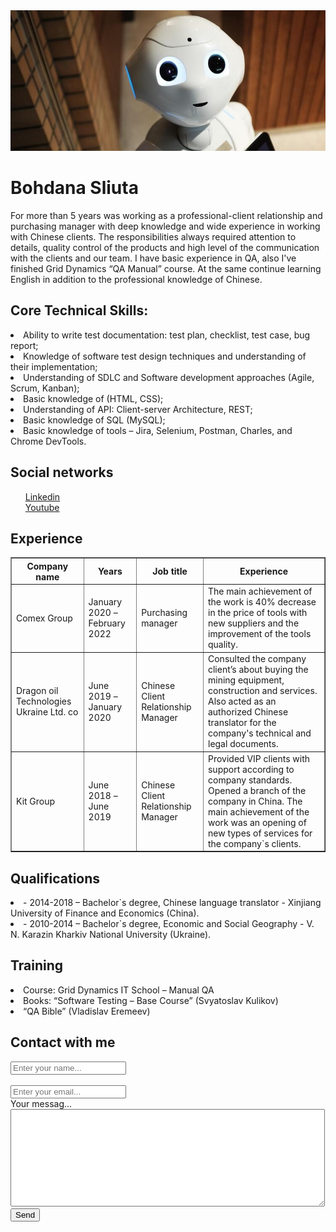 <!DOCTYPE html>
<html lang="en">
<head>
  <meta charset="UTF-8">
  <title>Bohdana Sliuta CV</title>
  <link href="C:\Users\38066\сайт\sit\staly.css" rel="stylesheet" type="text/css">
<div class="conteiner">
    <script src="/js/styl.js"></script>
</head>
<body>
<div class="info">
<img src="31.jpg " width="750px"/>
<h1>Bohdana Sliuta</h1>
<p><em></em>For more than 5 years was working as a professional-client relationship and purchasing manager with deep knowledge and wide experience in working with Chinese clients. The responsibilities always required attention to details, quality control of the products and high level of the communication with the clients and our team. I have basic experience in QA, also I've finished Grid Dynamics “QA Manual” course. At the same continue learning English in addition to the professional knowledge of Chinese. 
</em></p>
</div>
<h2>Core Technical Skills:</h2>
<li>Ability to write test documentation: test plan, checklist, test case, bug report;</li> 
  <li>Knowledge of software test design techniques and understanding of their implementation;</li>
  <li>Understanding of SDLC and Software development approaches (Agile, Scrum, Kanban);</li>
  <li>Basic knowledge of (HTML, CSS);</li>
  <li>Understanding of API: Client-server Architecture, REST;</li>
  <li>Basic knowledge of SQL (MySQL);</li>
  <li>Basic knowledge of tools – Jira, Selenium, Postman, Charles, and Chrome DevTools.</li>

<h2>Social networks </h2>
<ul> 
<a href="https://www.linkedin.com/in/bohdana-sliuta-610918210"
target="_blank">Linkedin</a>
<br>
<a href=" https://www.youtube.com/channel/UCULWUVJANYbv1UGgf76JRPQ"
target="_blank">Youtube</a>
</ul>

<h2>Experience</h2>
<div class="social">
<table border=1>
  <thead>
  <tr>
  <th>Company name</th>
  <th>Years</th>
  <th>Job title</th>
  <th>Experience</th>
  </tr>
</thead>
<tbody>
  <tr>
    <td> Comex Group</td>
    <td> January 2020 – February 2022</td>
    <td> Purchasing manager</td>
   <td> The main achievement of the work is 40% decrease in the price of tools with new suppliers and the improvement of the tools quality.</td>
  </tr>
  <tr>
  <td> Dragon oil Technologies Ukraine Ltd. co</td>
  <td> June 2019 – January 2020</td>
  <td> Chinese Client Relationship Manager</td>
  <td> Consulted the company client’s about buying the mining equipment, construction and services. Also acted as an authorized Chinese translator for the company's technical and legal documents.</td>
</tr>
<tr>
  <td> Kit Group</td>
  <td> June 2018 – June 2019</td>
  <td> Chinese Client Relationship Manager</td>
  <td> Provided VIP clients with support according to company standards. Opened a branch of the company in China. The main achievement of the work was an opening of new types of services for the company`s clients.</td>
</tr>
</tbody>
</table>
</div>
<h2>Qualifications</h2>
  <li>- 2014-2018 – Bachelor`s degree, Chinese language translator - Xinjiang University of Finance and Economics (China).</li>
  <li>- 2010-2014 – Bachelor`s degree, Economic and Social Geography - V. N. Karazin Kharkiv National University (Ukraine).</li>

<h2>Training</h2>
<li>Course: Grid Dynamics IT School – Manual QA</li>
<li>Books: “Software Testing – Base Course” (Svyatoslav Kulikov)</li>
<li>“QA Bible” (Vladislav Eremeev)</li>
<h2>Сontact with me</h2>
<form method="post">
<form action="/">
<div class="form-group">
    <label for="name"</label>
<input type="taxt" id="name"   
placeholder="Enter your name...">
</div>
<br>
<div class="form-group">
<label for="email"></label>
<input type="email" id="email" placeholder="Enter your email...">
</div>
<div class="form-group">
    <label for="text"> Your messag...</label>
<textarea id="text" rows="10" cols="60"></textarea>
</div>
<input class="btn" type="submit"
value="Send">
</form>
</div>
</div>
</div>
</form>
</body>
</div>
</html>

